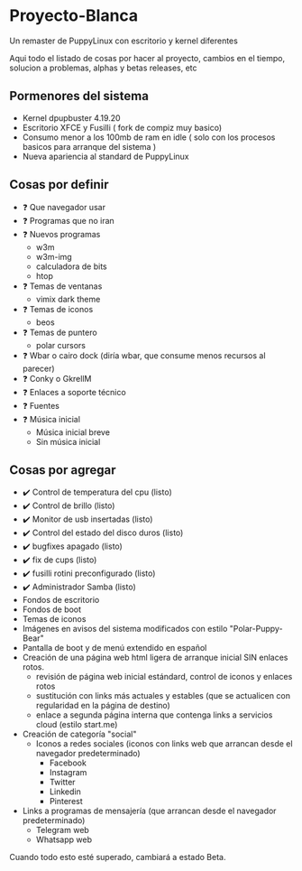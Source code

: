 # Proyecto-Blanca
Un remaster de PuppyLinux con escritorio y kernel diferentes

Aqui todo el listado de cosas por hacer al proyecto, cambios en el tiempo, solucion a problemas, alphas y betas releases, etc
## Pormenores del sistema ## 
- Kernel dpupbuster 4.19.20
- Escritorio XFCE y Fusilli ( fork de compiz muy basico)
- Consumo menor a los 100mb de ram en idle ( solo con los procesos basicos para arranque del sistema )
- Nueva apariencia al standard de PuppyLinux
## Cosas por definir ##
- ❓ Que navegador usar 
- ❓ Programas que no iran
- ❓ Nuevos programas 
  - w3m
  - w3m-img
  - calculadora de bits
  - htop
- ❓ Temas de ventanas
  - vimix dark theme
- ❓ Temas de iconos
  - beos
- ❓ Temas de puntero
  - polar cursors
- ❓ Wbar o cairo dock (diría wbar, que consume menos recursos al parecer)
- ❓ Conky o GkrellM
- ❓ Enlaces a soporte técnico
- ❓ Fuentes 
- ❓ Música inicial
  - Música inicial breve
  - Sin música inicial
## Cosas por agregar ##
- ✔️ Control de temperatura del cpu (listo)
- ✔️ Control de brillo (listo)
- ✔️ Monitor de usb insertadas (listo)
- ✔️ Control del estado del disco duros (listo)
- ✔️ bugfixes apagado (listo)
- ✔️ fix de cups (listo)
- ✔️ fusilli rotini preconfigurado (listo)
- ✔️ Administrador Samba (listo)
- Fondos de escritorio
- Fondos de boot
- Temas de iconos
- Imágenes en avisos del sistema modificados con estilo "Polar-Puppy-Bear"
- Pantalla de boot y de menú extendido en español
- Creación de una página web html ligera de arranque inicial SIN enlaces rotos.
  - revisión de página web inicial estándard, control de iconos y enlaces rotos
  - sustitución con links más actuales y estables (que se actualicen con regularidad en la página de destino)
  - enlace a segunda página interna que contenga links a servicios cloud (estilo start.me)
- Creación de categoría "social"
  - Iconos a redes sociales (iconos con links web que arrancan desde el navegador predeterminado)
    - Facebook
    - Instagram
    - Twitter
    - Linkedin
    - Pinterest
- Links a programas de mensajería (que arrancan desde el navegador predeterminado)
  - Telegram web
  - Whatsapp web
    
    



Cuando todo esto esté superado, cambiará a estado Beta.

